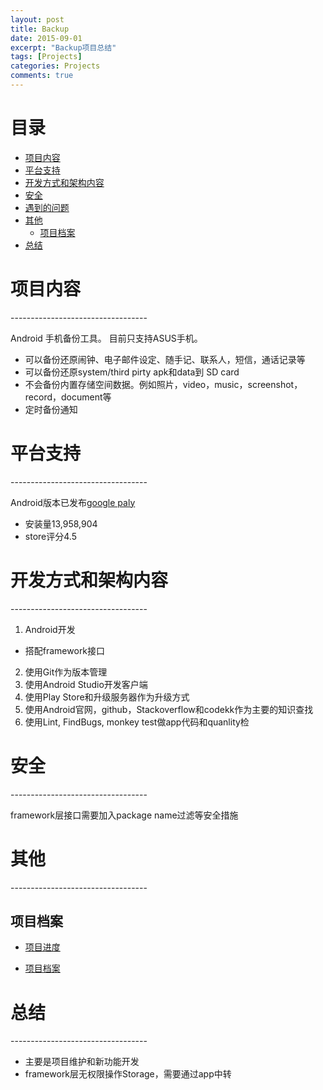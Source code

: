 ```yaml
---
layout: post
title: Backup
date: 2015-09-01
excerpt: "Backup项目总结"
tags: [Projects]
categories: Projects
comments: true
---
```



# 目录
- [项目内容](#项目内容)  
- [平台支持](#平台支持)
- [开发方式和架构内容](#开发方式和架构内容)
- [安全](#安全)
- [遇到的问题](#遇到的问题)
- [其他](#其他)
    - [项目档案](#项目档案)
- [总结](#总结)


<h1 id="项目内容"> 项目内容 </h1>
----------------------------------

Android 手机备份工具。 目前只支持ASUS手机。

- 可以备份还原闹钟、电子邮件设定、随手记、联系人，短信，通话记录等
- 可以备份还原system/third pirty apk和data到 SD card
- 不会备份内置存储空间数据。例如照片，video，music，screenshot，record，document等
- 定时备份通知


<h1 id="平台支持"> 平台支持 </h1>
----------------------------------

Android版本已发布[google paly](https://play.google.com/store/apps/details?id=com.asus.backuprestore) 

- 安装量13,958,904
- store评分4.5


<h1 id="开发方式和架构内容"> 开发方式和架构内容 </h1>
----------------------------------

1. Android开发
 - 搭配framework接口
2. 使用Git作为版本管理
3. 使用Android Studio开发客户端
4. 使用Play Store和升级服务器作为升级方式
5. 使用Android官网，github，Stackoverflow和codekk作为主要的知识查找
6. 使用Lint, FindBugs, monkey test做app代码和quanlity检



<h1 id="安全"> 安全 </h1>
----------------------------------

framework层接口需要加入package name过滤等安全措施


<h1 id="其他"> 其他 </h1>
----------------------------------

<h2 id="项目档案"> 项目档案 </h2>

- [项目进度](N:\Project\Manager\Backup) 

- [项目档案](N:\Project\Manager\Backup)



<h1 id="总结"> 总结 </h1>
----------------------------------

- 主要是项目维护和新功能开发
- framework层无权限操作Storage，需要通过app中转
